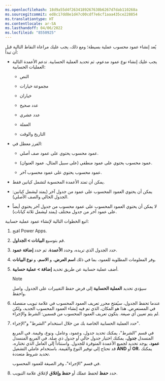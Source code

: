 ```yaml
---
ms.openlocfilehash: 18d9a55d4f2634189267630b6267d7dab110268a
ms.sourcegitcommit: ed8c17dd8e1d47c00cdf7e6cf1aaa435ce228854
ms.translationtype: HT
ms.contentlocale: ar-SA
ms.lasthandoff: 04/06/2022
ms.locfileid: "8550925"
---
```

يُعد إنشاء عمود محسوب عملية بسيطة؛ ومع ذلك، يجب عليك مراعاة النقاط التالية قبل أن تبدأ:

- يجب عليك إنشاء نوع عمود مدعوم، ثم تحديد العملية الحسابية. تدعم الأعمدة التالية العمليات الحسابية:

  - النص

  - مجموعة خيارات

  - خياران

  - عدد صحيح

  - عدد عشري

  - العملة

  - التاريخ والوقت

- الفرز معطل في:

  - عمود محسوب يحتوي على عمود صف أصلي.

  - عمود محسوب يحتوي على عمود منطقي (على سبيل المثال، عمود العنوان).

  - عمود محسوب يحتوي على عمود محسوب آخر.

- يمكن أن تمتد الأعمدة المحسوبة لتشمل كيانين فقط.

- يمكن أن يحتوي العمود المحسوب على عمود من جدول آخر (يمتد ليشمل كيانين: الجدول الحالي والصف الأصلي).

- لا يمكن أن يحتوي العمود المحسوب على عمود محسوب من جدول آخر يحتوي أيضاً على عمود آخر من جدول مختلف (يمتد ليشمل ثلاثة كيانات).

اتبع الخطوات التالية لإنشاء عمود عملية حسابية:

1. افتح Power Apps.

2. قم بتوسيع **البيانات > الجداول**.

3. حدد الجدول الذي تريده، وحدد **الأعمدة**، ثم حدد **إضافة عمود**.

4. وفر المعلومات المطلوبة للعمود، بما في ذلك **اسم العرض**، و **الاسم**، و **نوع البيانات**.

5. أضف عملية حسابية عن طريق تحديد **إضافة > عملية حسابية**.

    > [!NOTE]
    > سيؤدي تحديد **العملية الحسابية** إلى فرض حفظ التغييرات على الجدول. واصل واحفظ.

6. عندما تحفظ الجدول، سيُفتح محرر تعريف العمود المحسوب في علامة تبويب منفصلة في المستعرض. هذا هو المكان، الذي تم فيه إنشاء العمود المحسوب الجديد، ولكن لم يتم تعيين أي صيغة. يتكون تعريف العمود المحسوب من قسمين: الشرط والإجراء.

7. حدد العملية الحسابية الخاصة بك من خلال استخدام "الشرط" و"الإجراء".

   في قسم "الشرط"، يمكنك تحديد جدول، وعمود، وعامل، ونوع، وقيمة. في المربع المنسدل **جدول**، يمكنك اختيار جدول حالي أو جدول ذي صلة. في المربع المنسدل **عمود**، يوجد تحديد لجميع الأعمدة المتوفرة للجدول. واستناداً إلى العامل الذي تختاره، قد تحتاج إلى توفير النوع والقيمة. باستخدام عاملي التشغيل **AND** أو **OR**، يمكنك تحديد شروط متعددة.

   في قسم "الإجراء"، وفر الصيغة للعمود المحسوب.

8. حدد **حفظ** لحفظ عملك أو **حفظ وإغلاق** لإغلاق علامة التبويب.
